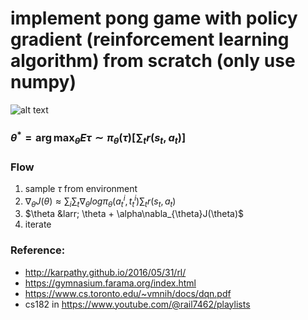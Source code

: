 # implement pong game with policy gradient (reinforcement learning algorithm) from scratch (only use numpy)

![alt text](https://ale.farama.org/_images/pong.gif)

### $\theta^* = \arg\max_{\theta}E{\tau \sim \pi_{\theta}(\tau)}[\sum_{t}r(s_{t}, a_{t})]$

### Flow
1. sample $\tau$ from environment
2. $\nabla_{\theta}J(\theta) \approx \sum_{i}\sum_{t}\nabla_{\theta}log\pi_{\theta}(a_{t}^{i}, t_{t}^{i})\sum_{t}r(s_{t}, a_{t})$
3. $\theta &larr; \theta + \alpha\nabla_{\theta}J(\theta)$
4. iterate


### Reference:
- http://karpathy.github.io/2016/05/31/rl/
- https://gymnasium.farama.org/index.html
- https://www.cs.toronto.edu/~vmnih/docs/dqn.pdf
- cs182 in https://www.youtube.com/@rail7462/playlists
